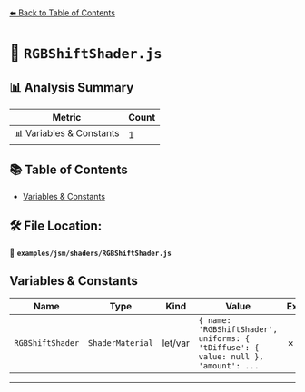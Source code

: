 [⬅️ Back to Table of Contents](../../../index.md)

# 📄 `RGBShiftShader.js`

## 📊 Analysis Summary

| Metric | Count |
|--------|-------|
| 📊 Variables & Constants | 1 |

## 📚 Table of Contents

- [Variables & Constants](#variables-constants)

## 🛠️ File Location:
📂 **`examples/jsm/shaders/RGBShiftShader.js`**

## Variables & Constants

| Name | Type | Kind | Value | Exported |
|------|------|------|-------|----------|
| `RGBShiftShader` | `ShaderMaterial` | let/var | `{ name: 'RGBShiftShader', uniforms: { 'tDiffuse': { value: null }, 'amount': ...` | ✗ |


---